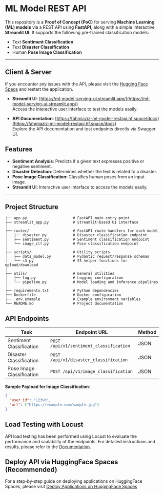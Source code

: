 # ML Model REST API

This repository is a **Proof of Concept (PoC)** for serving **Machine Learning (ML) models** via a REST API using **FastAPI**, along with a simple interactive **Streamlit UI**. It supports the following pre-trained classification models:

- Text **Sentiment Classification**
- Text **Disaster Classification**
- Human **Pose Image Classification**

---
## Client & Server

If you encounter any issues with the API, please visit the [Hugging Face Space](https://huggingface.co/spaces/fahmiaziz/ml-model-restapi) and restart the application.

- **Streamlit UI**: [https://ml-model-serving-ui.streamlit.app/](https://ml-model-serving-ui.streamlit.app/)  
  Access the interactive user interface to test the models easily.

- **API Documentation**: [https://fahmiaziz-ml-model-restapi.hf.space/docs](https://fahmiaziz-ml-model-restapi.hf.space/docs)  
  Explore the API documentation and test endpoints directly via Swagger UI.
## Features

- **Sentiment Analysis**: Predicts if a given text expresses positive or negative sentiment.
- **Disaster Detection**: Determines whether the text is related to a disaster.
- **Pose Image Classification**: Classifies human poses from an input image.
- **Streamlit UI**: Interactive user interface to access the models easily.

---

## Project Structure

```
├── app.py                     # FastAPI main entry point
├── streamlit_app.py           # Streamlit-based UI interface
│
├── router/                    # FastAPI route handlers for each model
│   ├── disaster.py            # Disaster classification endpoint
│   ├── sentiment.py           # Sentiment classification endpoint
│   └── image_clf.py           # Pose classification endpoint
│
├── scripts/                   # Utility scripts
│   ├── data_model.py          # Pydantic request/response schemas
│   └── s3.py                  # S3 helper functions for upload/download
│
├── utils/                     # General utilities
│   ├── log.py                 # Logging configuration
│   └── pipeline.py            # Model loading and inference pipelines
│
├── requirements.txt           # Python dependencies
├── Dockerfile                 # Docker configuration
├── .env.example               # Example environment variables
└── README.md                  # Project documentation
```

## API Endpoints

| Task                      | Endpoint URL                             | Method |
|---------------------------|------------------------------------------|--------|
| Sentiment Classification  | `POST /api/v1/sentiment_classification`  | JSON   |
| Disaster Classification   | `POST /api/v1/disaster_classification`   | JSON   |
| Pose Image Classification | `POST /api/v1/image_classification`      | JSON   |

**Sample Payload for Image Classification**:

```json
{
  "user_id": "123vb",
  "url": ["https://example.com/sample.jpg"]
}
```

## Load Testing with Locust
API load testing has been performed using Locust to evaluate the performance and scalability of the endpoints. For detailed instructions and results, please refer to the [Documentation](locust.md).

## Deploy API via HuggingFace Spaces (Recommended)
For a step-by-step guide on deploying applications on HuggingFace Spaces, please visit [Deploy Applications on HuggingFace Spaces](https://huggingface.co/blog/HemanthSai7/deploy-applications-on-huggingface-spaces)